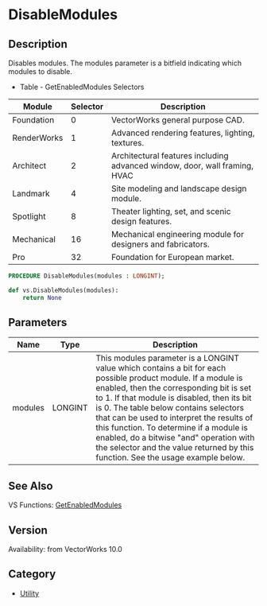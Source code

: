 # DisableModules

## Description
Disables modules.  The modules parameter is a bitfield indicating which modules to disable.

* Table - GetEnabledModules Selectors

| Module | Selector | Description |
|---|---|---|
| Foundation | 0 | VectorWorks general purpose CAD. |
| RenderWorks | 1 | Advanced rendering features, lighting, textures. |
| Architect | 2 | Architectural features including advanced window, door, wall framing, HVAC |
| Landmark | 4 | Site modeling and landscape design module. |
| Spotlight | 8 | Theater lighting, set, and scenic design features. |
| Mechanical | 16 | Mechanical engineering module for designers and fabricators. |
| Pro | 32 | Foundation for European market. |

```pascal
PROCEDURE DisableModules(modules : LONGINT);
```

```python
def vs.DisableModules(modules):
    return None
```

## Parameters
|Name|Type|Description|
|---|---|---|
|modules|LONGINT|This modules parameter is a LONGINT value which contains a bit for each possible product module.  If a module is enabled, then the corresponding bit is set to 1.  If that module is disabled, then its bit is 0.  The table below contains selectors that can be used to interpret the results of this function.  To determine if a module is enabled, do a bitwise &quot;and&quot; operation with the selector and the value returned by this function.  See the usage example below.|

## See Also
VS Functions:
[GetEnabledModules](GetEnabledModules.md)

## Version
Availability: from VectorWorks 10.0

## Category
* [Utility](../Categories/Utility.md)
